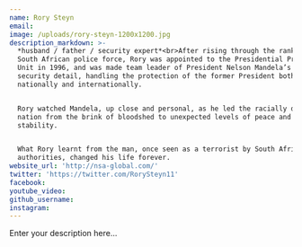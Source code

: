 ```yaml
---
name: Rory Steyn
email:
image: /uploads/rory-steyn-1200x1200.jpg
description_markdown: >-
  *husband / father / security expert*<br>After rising through the ranks of the
  South African police force, Rory was appointed to the Presidential Protection
  Unit in 1996, and was made team leader of President Nelson Mandela’s personal
  security detail, handling the protection of the former President both
  nationally and internationally.


  Rory watched Mandela, up close and personal, as he led the racially divided
  nation from the brink of bloodshed to unexpected levels of peace and
  stability.


  What Rory learnt from the man, once seen as a terrorist by South African
  authorities, changed his life forever.
website_url: 'http://nsa-global.com/'
twitter: 'https://twitter.com/RorySteyn11'
facebook:
youtube_video:
github_username:
instagram:
---
```


Enter your description here...
